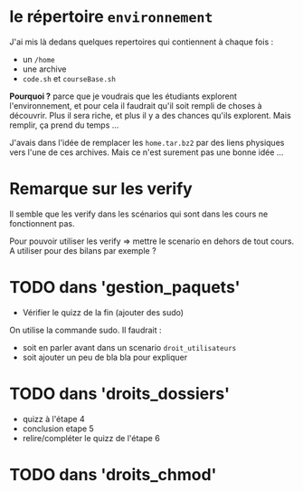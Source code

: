 # le répertoire `environnement`

J'ai mis là dedans quelques repertoires qui contiennent à chaque fois :
* un `/home`
* une archive
* `code.sh` et `courseBase.sh`

**Pourquoi ?** parce que je voudrais que les étudiants explorent l'environnement, et pour cela il faudrait qu'il soit rempli de choses à découvrir.
Plus il sera riche, et plus il y a des chances qu'ils explorent. Mais remplir, ça prend du temps ...


J'avais dans l'idée de remplacer les `home.tar.bz2` par des liens physiques vers l'une de ces archives.
Mais ce n'est surement pas une bonne idée ...


# Remarque sur les verify
Il semble que les verify dans les scénarios qui sont dans les cours ne fonctionnent pas.

Pour pouvoir utiliser les verify => mettre le scenario en dehors de tout cours.
A utiliser pour des bilans par exemple ?

# TODO dans 'gestion_paquets' 

* Vérifier le quizz de la fin (ajouter des sudo)

On utilise la commande sudo. Il faudrait :

* soit en parler avant dans un scenario `droit_utilisateurs`
* soit ajouter un peu de bla bla pour expliquer 

# TODO dans 'droits_dossiers' 
* quizz à l'étape 4
* conclusion etape 5
* relire/compléter le quizz de l'étape 6

# TODO dans 'droits_chmod'



